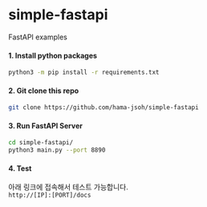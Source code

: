 # simple-fastapi
FastAPI examples


#### 1. Install python packages
```bash
python3 -m pip install -r requirements.txt
```

#### 2. Git clone this repo
```bash
git clone https://github.com/hama-jsoh/simple-fastapi
```

#### 3. Run FastAPI Server
```bash
cd simple-fastapi/
python3 main.py --port 8890
```

#### 4. Test
아래 링크에 접속해서 테스트 가능합니다.  
`http://[IP]:[PORT]/docs`
